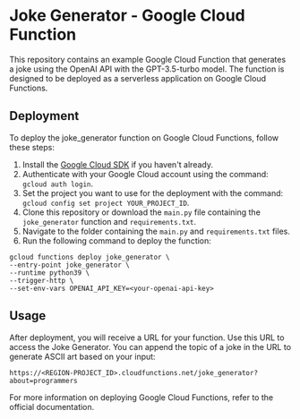 # Joke Generator - Google Cloud Function

This repository contains an example Google Cloud Function that generates a joke using the OpenAI API with the GPT-3.5-turbo model. The function is designed to be deployed as a serverless application on Google Cloud Functions.

## Deployment

To deploy the joke_generator function on Google Cloud Functions, follow these steps:

1. Install the [Google Cloud SDK](https://cloud.google.com/sdk/docs/install) if you haven't already.
2. Authenticate with your Google Cloud account using the command: `gcloud auth login`.
3. Set the project you want to use for the deployment with the command: `gcloud config set project YOUR_PROJECT_ID`.
4. Clone this repository or download the `main.py` file containing the `joke_generator` function and `requirements.txt`.
5. Navigate to the folder containing the `main.py` and `requirements.txt` files.
6. Run the following command to deploy the function:
```
gcloud functions deploy joke_generator \
--entry-point joke_generator \
--runtime python39 \
--trigger-http \
--set-env-vars OPENAI_API_KEY=<your-openai-api-key>
```

## Usage 

After deployment, you will receive a URL for your function. Use this URL to access the Joke Generator. You can append the topic of a joke in the URL to generate ASCII art based on your input:

```
https://<REGION-PROJECT_ID>.cloudfunctions.net/joke_generator?about=programmers
```

For more information on deploying Google Cloud Functions, refer to the official documentation.
